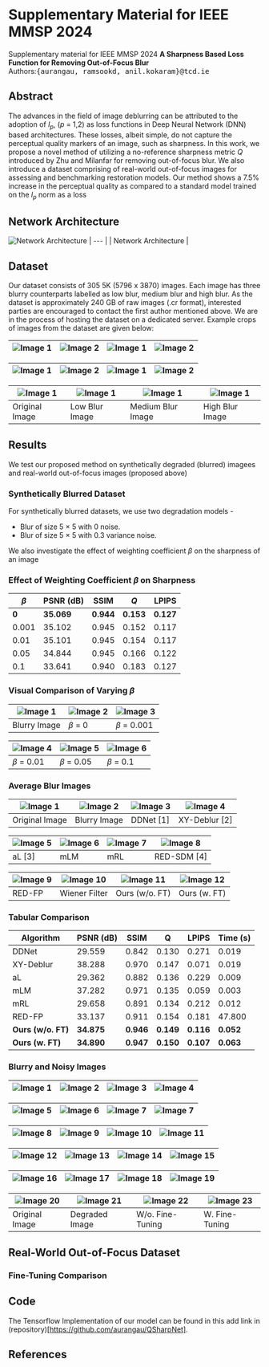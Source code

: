 # Supplementary Material for IEEE MMSP 2024
Supplementary material for IEEE MMSP 2024
**A Sharpness Based Loss Function for Removing Out-of-Focus Blur**<br />
Authors:<samp>{aurangau, ramsookd, anil.kokaram}@tcd.ie</samp>

## Abstract
The advances in the field of image deblurring can
be attributed to the adoption of $l_p$, ($p$ = 1,2) as loss functions in
Deep Neural Network (DNN) based architectures. These losses,
albeit simple, do not capture the perceptual quality markers of
an image, such as sharpness. In this work, we propose a novel
method of utilizing a no-reference sharpness metric $Q$ introduced
by Zhu and Milanfar for removing out-of-focus blur. We also
introduce a dataset comprising of real-world out-of-focus images
for assessing and benchmarking restoration models. Our method
shows a 7.5% increase in the perceptual quality as compared to
a standard model trained on the $l_p$ norm as a loss

## Network Architecture
![Network Architecture](Network_Architecture/UNet_MMSP.png)
| --- |
| Network Architecture |

## Dataset
Our dataset consists of 305 5K (5796 x 3870) images. Each image has three blurry counterparts labelled as low blur, medium blur and high blur.
As the dataset is approximately 240 GB of raw images (.cr format), interested parties are encouraged to contact the first author mentioned above. We are in the process of hosting the dataset on a dedicated server.
Example crops of images from the dataset are given below:

| ![Image 1](Dataset_Examples/soda2_original_crop.png) | ![Image 2](Dataset_Examples/soda2_lbC_crop.png) | ![Image 1](Dataset_Examples/soda2_mbC_crop.png)  | ![Image 2](Dataset_Examples/soda2_hbC_crop.png) |
| --- | --- | --- | --- |

| ![Image 1](Dataset_Examples/keyboard1_original_crop.png) | ![Image 2](Dataset_Examples/keyboard1_lbc_crop.png) | ![Image 1](Dataset_Examples/keyboard1_mbc_crop.png) | ![Image 2](Dataset_Examples/keyboard1_hbc_crop.png) |
| --- | --- | --- | --- |

| ![Image 1](Dataset_Examples/peppermintTea3_original_crop.png) | ![Image 1](Dataset_Examples/peppermintTea3_lbC_crop.png) | ![Image 1](Dataset_Examples/peppermintTea3_mbC_crop.png) | ![Image 1](Dataset_Examples/peppermintTea3_hbC_crop.png) |
| --- | --- | --- | --- |
| Original Image | Low Blur Image | Medium Blur Image | High Blur Image |



## Results
We test our proposed method on synthetically degraded (blurred) imagees and real-world out-of-focus images (proposed above)
### Synthetically Blurred Dataset
For synthetically blurred datasets, we use two degradation models -  
* Blur of size 5 $\times$ 5 with 0 noise.
* Blur of size 5 $\times$ 5 with 0.3 variance noise.

We also investigate the effect of weighting coefficient $\beta$ on the sharpness of an image
### Effect of Weighting Coefficient $\beta$ on Sharpness
| $\beta$ | PSNR (dB) | SSIM | $Q$ | LPIPS
| --- | --- | --- | --- | --- |
| **0** | **35.069** | **0.944** | **0.153** | **0.127**
| 0.001 | 35.102 | 0.945 | 0.152 | 0.117
| 0.01 | 35.101 | 0.945 | 0.154 | 0.117 
| 0.05 | 34.844 | 0.945 | 0.166 | 0.122
| 0.1 | 33.641 | 0.940 | 0.183 | 0.127

### Visual Comparison of Varying $\beta$

| ![Image 1](Beta_Value_Comp/kodim01_blurry.png)| ![Image 2](Beta_Value_Comp/kodim01_b_r_onlyMAE.png) | ![Image 3](Beta_Value_Comp/kodim01_b_r_0_001.png) | 
| --- | --- | --- |
| Blurry Image | $\beta$ = 0 | $\beta$ = 0.001 |

| ![Image 4](Beta_Value_Comp/kodim01_b_r_0_01.png) | ![Image 5](Beta_Value_Comp/kodim01_b_r_0_05.png) | ![Image 6](Beta_Value_Comp/kodim01_b_r_0_1.png) |
| --- | --- | --- |
| $\beta$ = 0.01 | $\beta$ = 0.05 | $\beta$ = 0.1 |

### Average Blur Images

| ![Image 1](MMSP_Comparisons/kodim19_original.png) | ![Image 2](MMSP_Comparisons/kodim19_blurry.png) | ![Image 3](MMSP_Comparisons/kodim19_b_ddnet.png) | ![Image 4](MMSP_Comparisons/kodim19_XYD.png) |
| --- | --- | --- | --- |
| Original Image | Blurry Image | DDNet [1] | XY-Deblur [2] |

| ![Image 5](MMSP_Comparisons/kodim19_al.png) | ![Image 6](MMSP_Comparisons/kodim19_mlm.png) | ![Image 7](MMSP_Comparisons/kodim19_mrl.png) | ![Image 8](MMSP_Comparisons/kodim19_SDM.png) |
| --- | --- | --- | --- |
| aL [3] | mLM | mRL | RED-SDM [4] |

| ![Image 9](MMSP_Comparisons/kodim19_FP.png) | ![Image 10](MMSP_Comparisons/kodim19_b_Wiener.png) | ![Image 11](MMSP_Comparisons/kodim19_b_r_onlyMAE.png) | ![Image 12](MMSP_Comparisons/kodim19_b_r_QSharp.png) |
| --- | --- | --- | --- |
| RED-FP | Wiener Filter | Ours (w/o. FT) | Ours (w. FT) |

### Tabular Comparison
| Algorithm | PSNR (dB) | SSIM | Q | LPIPS | Time (s)
| --- | --- | --- | --- | --- | --- |
| DDNet | 29.559 | 0.842 | 0.130 | 0.271 | 0.019 | 
| XY-Deblur | 38.288 | 0.970 | 0.147 | 0.071 | 0.019 |
| aL | 29.362 | 0.882 | 0.136 | 0.229 | 0.009 |  
| mLM | 37.282 | 0.971 | 0.135 | 0.059 | 0.003 | 
| mRL | 29.658 | 0.891 | 0.134 | 0.212 | 0.012 | 
| RED-FP | 33.137 | 0.911 | 0.154 | 0.181 | 47.800 |  
| **Ours (w/o. FT)**| **34.875** | **0.946** | **0.149** | **0.116** | **0.052** | 
| **Ours (w. FT)**| **34.890** | **0.947** | **0.150** | **0.107** | **0.063** | 


### Blurry and Noisy Images

| ![Image 1](MMSP_Noisy_Blurry/kodim01.png)| ![Image 2](MMSP_Noisy_Blurry/kodim01_b.png) | ![Image 3](MMSP_Noisy_Blurry/kodim01_b_r.png) | ![Image 4](MMSP_Noisy_Blurry/kodim01_b_rQ.png) |
| --- | --- | --- | --- |

| ![Image 5](MMSP_Noisy_Blurry/kodim03.png)| ![Image 6](MMSP_Noisy_Blurry/kodim03_b.png) | ![Image 7](MMSP_Noisy_Blurry/kodim03_b_r.png) | ![Image 7](MMSP_Noisy_Blurry/kodim03_b_rQ.png) |
| --- | --- | --- | --- |

| ![Image 8](MMSP_Noisy_Blurry/kodim04.png)| ![Image 9](MMSP_Noisy_Blurry/kodim04_b.png) | ![Image 10](MMSP_Noisy_Blurry/kodim04_b_r.png) | ![Image 11](MMSP_Noisy_Blurry/kodim04_b_rQ.png) |
| --- | --- | --- | --- |

| ![Image 12](MMSP_Noisy_Blurry/kodim08.png)| ![Image 13](MMSP_Noisy_Blurry/kodim08_b.png) | ![Image 14](MMSP_Noisy_Blurry/kodim08_b_r.png) | ![Image 15](MMSP_Noisy_Blurry/kodim08_b_rQ.png) |
| --- | --- | --- | --- |

| ![Image 16](MMSP_Noisy_Blurry/kodim18.png)| ![Image 17](MMSP_Noisy_Blurry/kodim18_b.png) | ![Image 18](MMSP_Noisy_Blurry/kodim18_b_r.png) | ![Image 19](MMSP_Noisy_Blurry/kodim18_b_rQ.png) |
| --- | --- | --- | --- |

| ![Image 20](MMSP_Noisy_Blurry/kodim21.png)| ![Image 21](MMSP_Noisy_Blurry/kodim21_b.png) | ![Image 22](MMSP_Noisy_Blurry/kodim21_b_r.png) | ![Image 23](MMSP_Noisy_Blurry/kodim21_b_rQ.png) |
| --- | --- | --- | --- |
| Original Image | Degraded Image | W/o. Fine-Tuning | W. Fine-Tuning | 


## Real-World Out-of-Focus Dataset

### Fine-Tuning Comparison



## Code
The Tensorflow Implementation of our model can be found in this add link in (repository)[https://github.com/aurangau/QSharpNet].

## References
